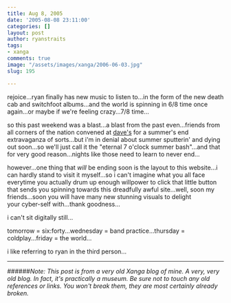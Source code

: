 ```yaml
---
title: Aug 8, 2005
date: '2005-08-08 23:11:00'
categories: []
layout: post
author: ryanstraits
tags:
- xanga
comments: true
image: "/assets/images/xanga/2006-06-03.jpg"
slug: 195

---
```

rejoice...ryan finally has new music to listen to...in the form of the new death cab and switchfoot albums...and the world is spinning in 6/8 time once again...or maybe if we're feeling crazy...7/8 time...

<!-- break -->

so this past weekend was a blast...a blast from the past even...friends from all corners of the nation convened at <a href="http://www.xanga.com/dreamerswell" target="_new">dave's</a> for a summer's end extravaganza of sorts...but i'm in denial about summer sputterin' and dying out soon...so we'll just call it the "eternal 7 o'clock summer bash"...and that for very good reason...nights like those need to learn to never end...

however...one thing that <em>will</em> be ending soon is the layout to this website...i can hardly stand to visit it myself...so i can't imagine what you all face everytime you actually drum up enough willpower to click that little button that sends you spinning towards this dreadfully awful site...well, soon my friends...soon you will have many new stunning visuals to delight your cyber-self with...thank goodness...

i can't sit digitally still...

tomorrow = six:forty...wednesday = band practice...thursday = coldplay...friday = the world...

i like referring to ryan in the third person...

---

######*Note: This post is from a very old Xanga blog of mine. A very, very old blog. In fact, it's practically a museum. Be sure not to touch any old references or links. You won't break them, they are most certainly already broken.*